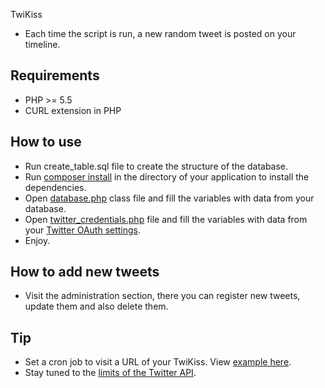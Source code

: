 TwiKiss
 - Each time the script is run, a new random tweet is posted on your timeline.

Requirements
-----------------

* PHP >= 5.5
* CURL extension in PHP

How to use
-----------------

* Run create_table.sql file to create the structure of the database.
* Run [composer install](https://getcomposer.org/doc/00-intro.md) in the directory of your application to install the dependencies.
* Open [database.php](inc/database.php) class file and fill the variables with data from your database.
* Open [twitter_credentials.php](inc/twitter_credentials.php) file and fill the variables with data from your [Twitter OAuth settings](https://dev.twitter.com/docs/auth/oauth/faq).
* Enjoy.

How to add new tweets
-----------------

* Visit the administration section, there you can register new tweets, update them and also delete them.

Tip
-----------------

* Set a cron job to visit a URL of your TwiKiss. View [example here](http://mycuteblog.com/setting-a-cron-job-to-visit-a-url/).
* Stay tuned to the [limits of the Twitter API](https://dev.twitter.com/rest/public/rate-limiting).
